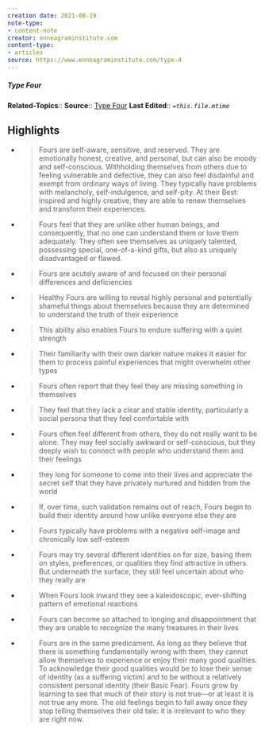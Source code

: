 ```yaml
---
creation date: 2021-08-19
note-type:
- content-note
creator: enneagraminstitute.com
content-type: 
- articles
source: https://www.enneagraminstitute.com/type-4
---
```

##### Type Four
**Related-Topics**:: 
**Source**:: [Type Four](https://www.enneagraminstitute.com/type-4)
**Last Edited**:: *`=this.file.mtime`*

## Highlights

- > Fours are self-aware, sensitive, and reserved. They are emotionally honest, creative, and personal, but can also be moody and self-conscious. Withholding themselves from others due to feeling vulnerable and defective, they can also feel disdainful and exempt from ordinary ways of living. They typically have problems with melancholy, self-indulgence, and self-pity. At their Best: inspired and highly creative, they are able to renew themselves and transform their experiences.
- > Fours feel that they are unlike other human beings, and consequently, that no one can understand them or love them adequately. They often see themselves as uniquely talented, possessing special, one-of-a-kind gifts, but also as uniquely disadvantaged or flawed.
- > Fours are acutely aware of and focused on their personal differences and deficiencies
- > Healthy Fours are willing to reveal highly personal and potentially shameful things about themselves because they are determined to understand the truth of their experience
- > This ability also enables Fours to endure suffering with a quiet strength
- > Their familiarity with their own darker nature makes it easier for them to process painful experiences that might overwhelm other types
- > Fours often report that they feel they are missing something in themselves
- > They feel that they lack a clear and stable identity, particularly a social persona that they feel comfortable with
- > Fours often feel different from others, they do not really want to be alone. They may feel socially awkward or self-conscious, but they deeply wish to connect with people who understand them and their feelings
- > they long for someone to come into their lives and appreciate the secret self that they have privately nurtured and hidden from the world
- > If, over time, such validation remains out of reach, Fours begin to build their identity around how unlike everyone else they are
- > Fours typically have problems with a negative self-image and chronically low self-esteem
- > Fours may try several different identities on for size, basing them on styles, preferences, or qualities they find attractive in others. But underneath the surface, they still feel uncertain about who they really are
- > When Fours look inward they see a kaleidoscopic, ever-shifting pattern of emotional reactions
- > Fours can become so attached to longing and disappointment that they are unable to recognize the many treasures in their lives
- > Fours are in the same predicament. As long as they believe that there is something fundamentally wrong with them, they cannot allow themselves to experience or enjoy their many good qualities. To acknowledge their good qualities would be to lose their sense of identity (as a suffering victim) and to be without a relatively consistent personal identity (their Basic Fear). Fours grow by learning to see that much of their story is not true—or at least it is not true any more. The old feelings begin to fall away once they stop telling themselves their old tale: it is irrelevant to who they are right now.
